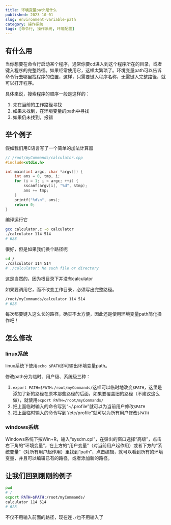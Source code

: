 ```yaml
---
title: 环境变量path是什么
published: 2023-10-01
slug: environment-variable-path
category: 操作系统
tags: [命令行, 操作系统, 环境配置]
---
```


## 有什么用

当你想要在命令行启动某个程序，通常你要cd进入到这个程序所在的目录，或者键入程序的完整路径。如果经常使用它，这样太繁琐了。环境变量path可以告诉命令行去哪里找程序的位置，这样，只需要键入程序名称，无需键入完整路径，就可以打开程序。

具体来说，搜索程序的顺序一般是这样的：

1. 先在当前的工作路径寻找
2. 如果未找到，在环境变量的path中寻找
3. 如果仍未找到，报错

## 举个例子

假如我们用C语言写了一个简单的加法计算器

```c
// /root/myCommands/calculator.cpp
#include<stdio.h>

int main(int argc, char *argv[]) {
    int ans = 0, tmp, i;
    for (i = 1; i < argc; ++i) {
        sscanf(argv[i], "%d", &tmp);
        ans += tmp;
    }
    printf("%d\n", ans);
    return 0;
}
```

编译运行它

```bash
gcc calculator.c -o calculator
./calculator 114 514
# 628
```

很好，但是如果我们换个路径呢

```bash
cd /
./calculator 114 514
# ./calculator: No such file or directory
```

这是当然的，因为根目录下并没有calculator

如果要调用它，而不改变工作目录，必须写出完整路径。

```bash
/root/myCommands/calculator 114 514
# 628
```

每次都要键入这么长的路径，确实不太方便，因此还是使用环境变量path简化操作吧！

## 怎么修改

### linux系统

linux系统下使用`echo $PATH`即可输出环境变量path。

修改path分为临时、用户级、系统级三种：

1. `export PATH=$PATH:/root/myCommands/`这样可以临时地改变`$PATH`，这里是添加了新的路径在原本那些路径的后面，如果要覆盖旧的路径（不建议这么做），就使用`export PATH=/root/myCommands/`
2. 把上面临时输入的命令写到“~/.profile”就可以为当前用户修改`$PATH`
3. 把上面临时输入的命令写到“/etc/profile”就可以为所有用户修改`$PATH`

### windows系统

Windows系统下按Win+R，输入“sysdm.cpl”，在弹出的窗口选择“高级”，点击右下角的“环境变量”，在上方的“用户变量”（对当前用户起作用）或者下方的“系统变量”（对所有用户起作用）里找到“path”，点击编辑，就可以看到所有的环境变量，并且可以编辑已有的路径，或者添加新的路径。

## 让我们回到刚刚的例子

```bash
pwd
# /
export PATH=$PATH:/root/myCommands/
calculator 114 514
# 628
```

不仅不用输入前面的路径，现在连`./`也不用输入了
